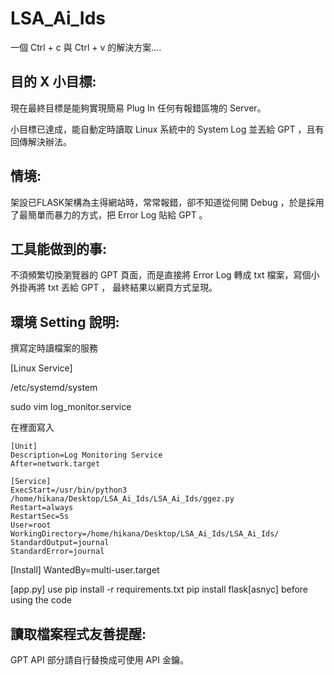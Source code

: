 # LSA_Ai_Ids
一個 Ctrl + c 與 Ctrl + v 的解決方案....

## 目的 X 小目標:
現在最終目標是能夠實現簡易 Plug In 任何有報錯區塊的 Server。

小目標已達成，能自動定時讀取 Linux 系統中的 System Log 並丟給 GPT ，且有回傳解決辦法。

## 情境:
架設已FLASK架構為主得網站時，常常報錯，卻不知道從何開 Debug ，於是採用了最簡單而暴力的方式，把 Error Log 貼給 GPT 。

## 工具能做到的事:
不須頻繁切換瀏覽器的 GPT 頁面，而是直接將 Error Log 轉成 txt 檔案，寫個小外掛再將 txt 丟給 GPT ， 最終結果以網頁方式呈現。

## 環境 Setting 說明:

撰寫定時讀檔案的服務

[Linux Service]

/etc/systemd/system

sudo vim log_monitor.service

在裡面寫入
```
[Unit]
Description=Log Monitoring Service
After=network.target

[Service]
ExecStart=/usr/bin/python3 /home/hikana/Desktop/LSA_Ai_Ids/LSA_Ai_Ids/ggez.py
Restart=always
RestartSec=5s
User=root
WorkingDirectory=/home/hikana/Desktop/LSA_Ai_Ids/LSA_Ai_Ids/
StandardOutput=journal
StandardError=journal
```

[Install]
WantedBy=multi-user.target

[app.py]
use 
pip install -r requirements.txt
pip install flask[asnyc]
before using the code

## 讀取檔案程式友善提醒:

GPT API 部分請自行替換成可使用 API 金鑰。
